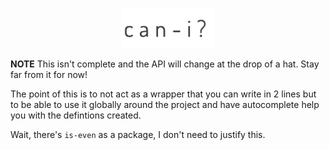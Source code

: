 <p align="center">
  <img src="images/can-i.png" height="64">
<p align="center"></p>

**NOTE**
This isn't complete and the API will change at the drop of a hat. Stay far from it for now!

The point of this is to not act as a wrapper that you can write in 2 lines but to be able to use it globally around the project and have autocomplete help you with the defintions created.

Wait, there's `is-even` as a package, I don't need to justify this.
